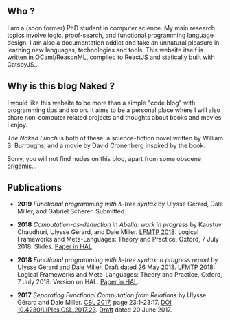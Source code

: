 <section>

## Who ?
I am a (soon former) PhD student in computer science. My main research topics
involve logic, proof-search, and functional programming language design. I am
also a documentation addict and take an unnatural pleasure in learning new
languages, technologies and tools. This website itself is written in
OCaml/ReasonML, compiled to ReactJS and statically built with GatsbyJS...
</section>
<section>

## Why is this blog Naked ?
I would like this website to be more than a simple "code blog" with programming tips and
so on. It aims to be a personal place where I will also share non-computer
related projects and thoughts about books and movies I enjoy.

*The Naked Lunch* is both of these: a science-fiction novel written by William
S. Burroughs, and a movie by David Cronenberg inspired by the book.

Sorry, you will not find nudes on this blog, apart from some obscene origamis...
</section>
<section>

## Publications
- **2019** *Functional programming with λ-tree syntax* by Ulysse Gérard, Dale
  Miller, and Gabriel Scherer. Submitted.

- **2018** *Computation-as-deduction in Abella: work in progress* by Kaustuv
  Chaudhuri, Ulysse Gérard, and Dale Miller. <a
  href='https://lfmtp.org/workshops/2018/' target='_blank' rel='noopener'>LFMTP
  2018</a>: Logical Frameworks and Meta-Languages: Theory and Practice, Oxford,
  7 July 2018. Slides. <a href='https://hal.inria.fr/hal-01806154'
  target='_blank' rel='noopener'>Paper in HAL</a>.

- **2018** *Functional programming with λ-tree syntax: a progress report* by
  Ulysse Gérard and Dale Miller. Draft dated 26 May 2018. <a
  href='https://lfmtp.org/workshops/2018/' target='_blank' rel='noopener'>LFMTP
  2018</a>: Logical Frameworks and Meta-Languages: Theory and Practice, Oxford,
  7 July 2018. Version on HAL. <a href='https://hal.inria.fr/hal-01806154'
  target='_blank' rel='noopener'>Paper in HAL</a>.

- **2017** *Separating Functional Computation from Relations* by Ulysse Gérard
  and Dale Miller. <a
  href='https://www.math-stockholm.se/en/konferenser-och-akti/logic-in-stockholm-2/26th-eacsl-annual-co'
  target='_blank' rel='noopener'>CSL 2017</a>, page 23:1-23:17. <a
  href='https://doi.org/10.4230/LIPIcs.CSL.2017.23' target='_blank'
  rel='noopener'>DOI 10.4230/LIPIcs.CSL.2017.23</a>. <a
  href='papers/csl2017.pdf' target='_blank' rel='noopener'>Draft</a> dated 20
  June 2017.

</section>